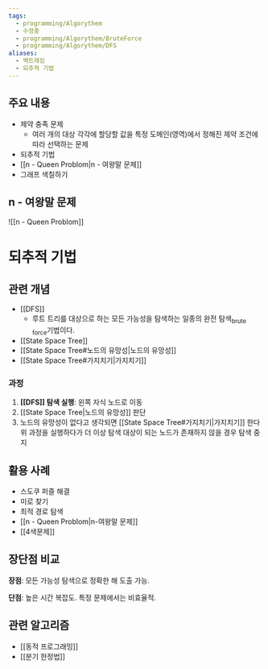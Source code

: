 ```yaml
---
tags:
  - programming/Algorythem
  - 수정중
  - programming/Algorythem/BruteForce
  - programming/Algorythem/DFS
aliases:
  - 백트래킹
  - 되추적 기법
---
```

## 주요 내용
- 제약 충족 문제
	- 여러 개의 대상 각각에 할당할 값을 특정 도메인(영역)에서 정해진 제약 조건에 따라 선택하는 문제
- 되추적 기법
- [[n - Queen Problom|n - 여왕말 문제]]
- 그래프 색칠하기
## n - 여왕말 문제
![[n - Queen Problom]]

# 되추적 기법
## 관련 개념
- [[DFS]]
	- 루트 트리를 대상으로 하는 모든 가능성을 탐색하는 일종의 완전 탐색<sub>brute force</sub>기법이다.
- [[State Space Tree]]
- [[State Space Tree#노드의 유망성|노드의 유망성]]
- [[State Space Tree#가지치기|가지치기]]
### 과정
1. **[[DFS]] 탐색 실행**: 왼쪽 자식 노드로 이동
2. [[State Space Tree|노드의 유망성]] 판단
3. 노드의 유망성이 없다고 생각되면 [[State Space Tree#가지치기|가지치기]] 한다
위 과정을 실행하다가 더 이상 탐색 대상이 되는 노드가 존재하지 않을 경우 탐색 중지

## 활용 사례
- 스도쿠 퍼즐 해결
- 미로 찾기
- 최적 경로 탐색
- [[n - Queen Problom|n-여왕말 문제]]
- [[4색문제]]

## 장단점 비교
**장점**: 모든 가능성 탐색으로 정확한 해 도출 가능.

**단점**: 높은 시간 복잡도. 특정 문제에서는 비효율적.

## 관련 알고리즘
- [[동적 프로그래밍]]
- [[분기 한정법]]